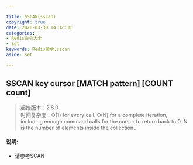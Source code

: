 ```yaml
---

title: SSCAN(sscan)
copyright: true
date: 2020-03-30 14:32:30
categories: 
- Redis命令大全
- Set
keywords: Redis命令,sscan
aside: set

---
```

## SSCAN key cursor [MATCH pattern] [COUNT count] 
>起始版本：2.8.0<br/>时间复杂度：O(1) for every call. O(N) for a complete iteration, including enough command calls for the cursor to return back to 0. N is the number of elements inside the collection..  


#### 说明:
* 请参考SCAN

